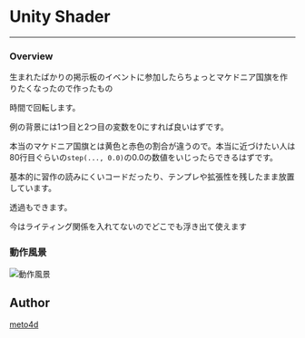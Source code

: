 ﻿# Unity Shader
----

### Overview
生まれたばかりの掲示板のイベントに参加したらちょっとマケドニア国旗を作りたくなったので作ったもの

時間で回転します。

例の背景には1つ目と2つ目の変数を0にすれば良いはずです。

本当のマケドニア国旗とは黄色と赤色の割合が違うので。本当に近づけたい人は80行目ぐらいの`step(..., 0.0)`の0.0の数値をいじったらできるはずです。

基本的に習作の読みにくいコードだったり、テンプレや拡張性を残したまま放置しています。

透過もできます。

今はライティング関係を入れてないのでどこでも浮き出て使えます

### 動作風景

![動作風景](./macedonia.gif "サンプル")

## Author

[meto4d](https://github.com/meto4d)
